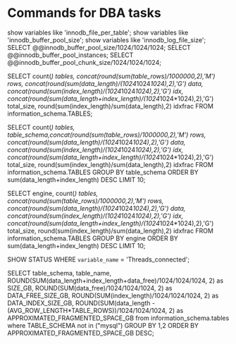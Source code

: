 # Commands for DBA tasks

show variables like 'innodb_file_per_table';
show variables like 'innodb_buffer_pool_size';
show variables like 'innodb_log_file_size';
SELECT @@innodb_buffer_pool_size/1024/1024/1024;
SELECT @@innodb_buffer_pool_instances;
SELECT @@innodb_buffer_pool_chunk_size/1024/1024/1024;

SELECT count(*) tables,
concat(round(sum(table_rows)/1000000,2),'M') rows,
concat(round(sum(data_length)/(1024*1024*1024),2),'G') data,
concat(round(sum(index_length)/(1024*1024*1024),2),'G') idx,
concat(round(sum(data_length+index_length)/(1024*1024\*1024),2),'G') total_size,
round(sum(index_length)/sum(data_length),2) idxfrac
FROM information_schema.TABLES;

SELECT
count(*) tables,
table_schema,concat(round(sum(table_rows)/1000000,2),'M') rows,
concat(round(sum(data_length)/(1024*1024*1024),2),'G') data,
concat(round(sum(index_length)/(1024*1024*1024),2),'G') idx,
concat(round(sum(data_length+index_length)/(1024*1024\*1024),2),'G') total_size,
round(sum(index_length)/sum(data_length),2) idxfrac
FROM information_schema.TABLES
GROUP BY table_schema
ORDER BY sum(data_length+index_length) DESC LIMIT 10;

SELECT engine,
count(*) tables,
concat(round(sum(table_rows)/1000000,2),'M') rows,
concat(round(sum(data_length)/(1024*1024*1024),2),'G') data,
concat(round(sum(index_length)/(1024*1024*1024),2),'G') idx,
concat(round(sum(data_length+index_length)/(1024*1024\*1024),2),'G') total_size,
round(sum(index_length)/sum(data_length),2) idxfrac
FROM information_schema.TABLES
GROUP BY engine
ORDER BY sum(data_length+index_length) DESC LIMIT 10;

SHOW STATUS WHERE `variable_name` = 'Threads_connected';

SELECT table_schema, table_name, ROUND(SUM(data_length+index_length+data_free)/1024/1024/1024, 2) as SIZE_GB,
ROUND(SUM(data_free)/1024/1024/1024, 2) as DATA_FREE_SIZE_GB,
ROUND(SUM(index_length)/1024/1024/1024, 2) as DATA_INDEX_SIZE_GB,
ROUND(SUM(data_length - (AVG_ROW_LENGTH\*TABLE_ROWS))/1024/1024/1024, 2) as APPROXIMATED_FRAGMENTED_SPACE_GB
from information_schema.tables
where TABLE_SCHEMA not in ("mysql")
GROUP BY 1,2
ORDER BY APPROXIMATED_FRAGMENTED_SPACE_GB DESC;
